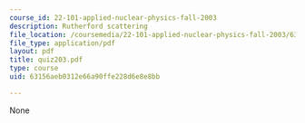 ```yaml
---
course_id: 22-101-applied-nuclear-physics-fall-2003
description: Rutherford scattering
file_location: /coursemedia/22-101-applied-nuclear-physics-fall-2003/63156aeb0312e66a90ffe228d6e8e8bb_quiz203.pdf
file_type: application/pdf
layout: pdf
title: quiz203.pdf
type: course
uid: 63156aeb0312e66a90ffe228d6e8e8bb

---
```

None